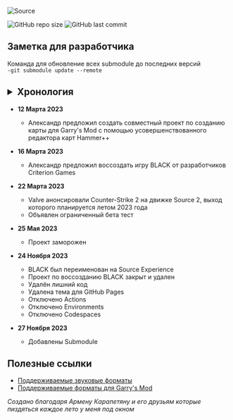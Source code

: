 ![Source](https://github.com/boxden/source-experience/assets/30258996/6f991fc7-658f-4d1f-8335-44e4bc6654fb)

![GitHub repo size][info repo size]
![GitHub last commit][info last commit]

## Заметка для разработчика

Команда для обновление всех submodule до последних версий  
`-git submodule update --remote`

## <details> <summary> Хронология </summary>

- **12 Марта 2023**  
    - Александр предложил создать совместный проект по созданию карты для Garry's Mod с помощью усовершенствованного редактора карт Hammer++

- **16 Марта 2023**  
    - Александр предложил воссоздать игру BLACK от разработчиков Criterion Games

- **22 Марта 2023**  
    - Valve анонсировали Counter-Strike 2 на движке Source 2, выход которого планируется летом 2023 года  
    - Объявлен ограниченный бета тест

- **25 Мая 2023**  
    - Проект заморожен

- **24 Ноября 2023**  
    - BLACK был переименован на Source Experience  
    - Проект по воссозданию BLACK закрыт и удален  
    - Удалён лишний код  
    - Удалена тема для GitHub Pages  
    - Отключено Actions  
    - Отключено Environments  
    - Отключено Codespaces

- **27 Ноября 2023**  
    - Добавлены Submodule

</details>

## Полезные ссылки

- [Поддерживаемые звуковые форматы][snd source]
- [Поддерживаемые форматы для Garry's Mod][snd gmod]

_Создано благодаря Армену Карапетяну и его друзьям которые пиздяться каждое лето у меня под окном_

<!--Info (Shields.io)-->
[info repo size]: https://img.shields.io/github/repo-size/boxden/hammerplusplus-experience
[info last commit]: https://img.shields.io/github/last-commit/boxden/hammerplusplus-experience

<!--Links-->
[snd source]: https://gmod-games.thouvest.ovh/documents/sound_supported_formats.htm
[snd gmod]: https://originahl-scripts.com/en/help/gmod-sounds-supported-formats